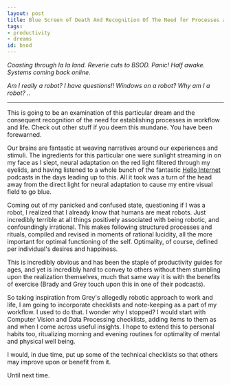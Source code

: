 ```yaml
---
layout: post
title: Blue Screen of Death And Recognition Of The Need for Processes and Rituals 
tags:
- productivity
- dreams
id: bsod
---
```


*Coasting through la la land. Reverie cuts to BSOD. Panic! Half awake. Systems coming back online.*

*Am I really a robot? I have questions!! Windows on a robot? Why am I a robot? ..*

-----
  

This is going to be an examination of this particular dream and the consequent recognition of the need for establishing processes in workflow and life. Check out other stuff if you deem this mundane. You have been forewarned.   

Our brains are fantastic at weaving narratives around our experiences and stimuli. The ingredients for this particular one were sunlight streaming in on my face as I slept, neural adaptation on the red light filtered through my eyelids, and having listened to a whole bunch of the fantastic [Hello Internet](https://www.youtube.com/user/HelloInternetPodcast/videos) podcasts in the days leading up to this. All it took was a turn of the head away from the direct light for neural adaptation to cause my entire visual field to go blue.

Coming out of my panicked and confused state, questioning if I was a robot, I realized that I already know that humans are meat robots. Just incredibly terrible at all things positively associated with being robotic, and confoundingly irrational. This makes following structured processes and rituals, compiled and revised in moments of rational lucidity, all the more important for optimal functioning of the self. Optimality, of course, defined per individual's desires and happiness.

This is incredibly obvious and has been the staple of productivity guides for ages, and yet is incredibly hard to convey to others without them stumbling upon the realization themselves, much that same way it is with the benefits of exercise (Brady and Grey touch upon this in one of their podcasts). 

So taking inspiration from Grey's allegedly robotic approach to work and life, I am going to incorporate checklists and note-keeping as a part of my workflow. I used to do that. I wonder why I stopped?
I would start with Computer Vision and Data Processing checklists, adding items to them as and when I come across useful insights. I hope to extend this to personal habits too, ritualizing morning and evening routines for optimality of mental and physical well being.

I would, in due time, put up some of the technical checklists so that others may improve upon or benefit from it.

Until next time.
